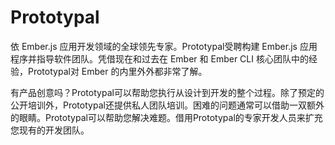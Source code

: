 # Prototypal

依 Ember.js 应用开发领域的全球领先专家。Prototypal受聘构建 Ember.js 应用程序并指导软件团队。凭借现在和过去在 Ember 和 Ember CLI 核心团队中的经验，Prototypal对 Ember 的内里外外都非常了解。

有产品创意吗？Prototypal可以帮助您执行从设计到开发的整个过程。除了预定的公开培训外，Prototypal还提供私人团队培训。困难的问题通常可以借助一双额外的眼睛。Prototypal可以帮助您解决难题。借用Prototypal的专家开发人员来扩充您现有的开发团队。
